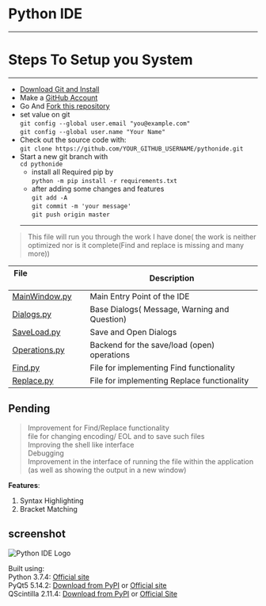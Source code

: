 # Python IDE

---

# Steps To Setup you System

---  
  * [Download Git and Install](https://git-scm.com/downloads 'download & install')  
  * Make a [GitHub Account](https://github.com/join)  
  * Go And [Fork this repository](https://github.com/shyamkumaryadav/pythonide/fork "Python IDE")  
  * set value on git  
  `git config --global user.email "you@example.com"`  
	`git config --global user.name "Your Name"`  
  * Check out the source code with:  
  `git clone https://github.com/YOUR_GITHUB_USERNAME/pythonide.git`  
  * Start a new git branch with  
	`cd pythonide`  
	* install all Required pip by  
	`python -m pip install -r requirements.txt`  
	* after adding some changes and features  
	`git add -A`  
	`git commit -m 'your message'`  
	`git push origin master`
	---


> This file will run you through the work I have done( the work is neither optimized nor is it complete(Find and replace is missing and many more)) 

| File&nbsp; &nbsp; &nbsp; &nbsp; &nbsp; &nbsp; &nbsp; &nbsp; &nbsp; &nbsp; &nbsp; &nbsp; &nbsp; &nbsp; | Description |
| ----------------------- | ------------------ |
| [MainWindow.py](https://github.com/shyamkumaryadav/pythonide/find/master)| Main Entry Point of the IDE |
| [Dialogs.py](https://github.com/shyamkumaryadav/pythonide/find/master)| Base Dialogs( Message, Warning and Question) |
| [SaveLoad.py](https://github.com/shyamkumaryadav/pythonide/find/master)| Save and Open Dialogs |
| [Operations.py](https://github.com/shyamkumaryadav/pythonide/find/master)| Backend for the save/load (open) operations |
| [Find.py](https://github.com/shyamkumaryadav/pythonide/find/master)| File for implementing Find functionality |
| [Replace.py](https://github.com/shyamkumaryadav/pythonide/find/master)| File for implementing Replace functionality |

<!-- 
start.sh/start.bat >>> Shell script to start the program 
MainWindow.py >>> Main Entry Point of the IDE  
Dialogs.py >>> Base Dialogs( Message, Warning and Question)  
SaveLoad.py >>> Save and Open Dialogs  
Operations.py >>> Backend for the save/load (open) operations  
Find.py >>> File for implementing Find functionality
Replace.py >>> File for implementing Replace functionality -->

## Pending
> Improvement for Find/Replace functionality  
> file for changing encoding/ EOL and to save such files  
> Improving the shell like interface  
> Debugging  
> Improvement in the interface of running the file within the application (as well as showing the output in a new window)  

<b>Features</b>:
1. Syntax Highlighting
2. Bracket Matching

## screenshot  
![Python IDE Logo](/screenshot/pythonide.png)


Built using:  
Python 3.7.4: 
[Official site](https://www.python.org/)  
PyQt5 5.14.2:
[Download from PyPI](https://pypi.org/project/PyQt5/) or [Official site](https://www.riverbankcomputing.com/software/pyqt/download5)  
QScintilla 2.11.4:
[Download from PyPI](https://pypi.org/project/QScintilla/) or [Official Site](https://www.riverbankcomputing.com/software/qscintilla/intro)    
